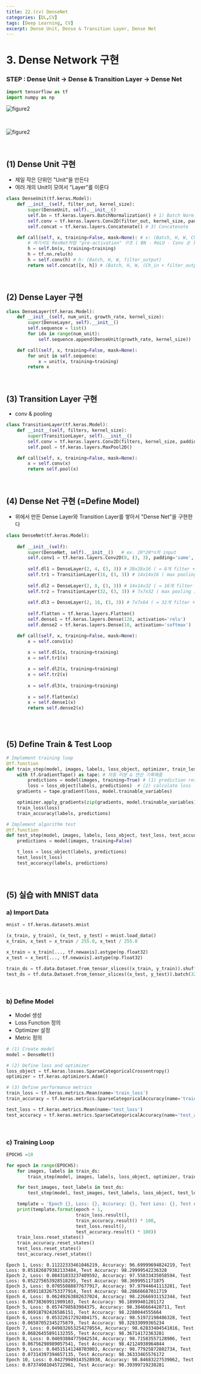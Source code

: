 ```yaml
---
title: 22.(cv) DenseNet
categories: [DL,CV]
tags: [Deep Learning, CV]
excerpt: Dense Unit, Dense & Transition Layer, Dense Net
---
```


# 3. Dense Network 구현 

### STEP : Dense Unit -> Dense & Transition Layer -> Dense Net


```python
import tensorflow as tf
import numpy as np
```

![figure2](/assets/img/cv/cv4.png)

<br>

![figure2](/assets/img/cv/cv5.png)

<br>

## (1) Dense Unit 구현

- 제일 작은 단위인 "Unit"을 만든다
- 여러 개의 Unit이 모여서 "Layer"를 이룬다


```python
class DenseUnit(tf.keras.Model):
    def __init__(self, filter_out, kernel_size):
        super(DenseUnit, self).__init__()
        self.bn = tf.keras.layers.BatchNormalization() # 1) Batch Norm Layer
        self.conv = tf.keras.layers.Conv2D(filter_out, kernel_size, padding='same') # 2) Convolutional Layer
        self.concat = tf.keras.layers.Concatenate() # 3) Concatenate

    def call(self, x, training=False, mask=None): # x: (Batch, H, W, Ch_in)
        # 여기서도 ResNet처럼 "pre-activation" 구조 ( BN - ReLU - Conv 순 )
        h = self.bn(x, training=training)
        h = tf.nn.relu(h)
        h = self.conv(h) # h: (Batch, H, W, filter_output)
        return self.concat([x, h]) # (Batch, H, W, (Ch_in + filter_output))
```

<br>

## (2) Dense Layer 구현


```python
class DenseLayer(tf.keras.Model):    
    def __init__(self, num_unit, growth_rate, kernel_size):
        super(DenseLayer, self).__init__()
        self.sequence = list()
        for idx in range(num_unit):
            self.sequence.append(DenseUnit(growth_rate, kernel_size))

    def call(self, x, training=False, mask=None):
        for unit in self.sequence:
            x = unit(x, training=training)
        return x
```

<br>

## (3) Transition Layer 구현

- conv & pooling


```python
class TransitionLayer(tf.keras.Model):    
    def __init__(self, filters, kernel_size):
        super(TransitionLayer, self).__init__()
        self.conv = tf.keras.layers.Conv2D(filters, kernel_size, padding='same')
        self.pool = tf.keras.layers.MaxPool2D()

    def call(self, x, training=False, mask=None):
        x = self.conv(x)
        return self.pool(x)
```

<br>

## (4) Dense Net 구현 (=Define Model)

- 위에서 만든 Dense Layer와 Transition Layer를 쌓아서 "Dense Net"을 구현한다


```python
class DenseNet(tf.keras.Model):
    
    def __init__(self):
        super(DenseNet, self).__init__()   # ex. 28*28*n의 input
        self.conv1 = tf.keras.layers.Conv2D(8, (3, 3), padding='same', activation='relu') # 28x28x8
        
        self.dl1 = DenseLayer(2, 4, (3, 3)) # 28x28x16 ( = 8개 filter +(2개 unit *4의 growth rate) )
        self.tr1 = TransitionLayer(16, (3, 3)) # 14x14x16 ( max pooling )
        
        self.dl2 = DenseLayer(2, 8, (3, 3)) # 14x14x32 ( = 16개 filter + (2개 unit*8의 growth rate) )
        self.tr2 = TransitionLayer(32, (3, 3)) # 7x7x32 ( max pooling )
        
        self.dl3 = DenseLayer(2, 16, (3, 3)) # 7x7x64 ( = 32개 filter + (2개 unit*16의 growth rate))
        
        self.flatten = tf.keras.layers.Flatten()
        self.dense1 = tf.keras.layers.Dense(128, activation='relu')
        self.dense2 = tf.keras.layers.Dense(10, activation='softmax')       

    def call(self, x, training=False, mask=None):
        x = self.conv1(x)
        
        x = self.dl1(x, training=training)
        x = self.tr1(x)

        x = self.dl2(x, training=training)
        x = self.tr2(x)
        
        x = self.dl3(x, training=training)
        
        x = self.flatten(x)
        x = self.dense1(x)
        return self.dense2(x)
        
```

<br>

## (5) Define Train & Test Loop


```python
# Implement training loop
@tf.function
def train_step(model, images, labels, loss_object, optimizer, train_loss, train_accuracy):
    with tf.GradientTape() as tape: # 자동 미분 & 연산 기록해줌
        predictions = model(images, training=True) # (1) prediction result
        loss = loss_object(labels, predictions)  # (2) calculate loss
    gradients = tape.gradient(loss, model.trainable_variables)

    optimizer.apply_gradients(zip(gradients, model.trainable_variables))
    train_loss(loss)
    train_accuracy(labels, predictions)

# Implement algorithm test
@tf.function
def test_step(model, images, labels, loss_object, test_loss, test_accuracy):
    predictions = model(images, training=False)

    t_loss = loss_object(labels, predictions)
    test_loss(t_loss)
    test_accuracy(labels, predictions)
```

<br>

## (5) 실습 with MNIST data

### a) Import Data

```python
mnist = tf.keras.datasets.mnist

(x_train, y_train), (x_test, y_test) = mnist.load_data()
x_train, x_test = x_train / 255.0, x_test / 255.0

x_train = x_train[..., tf.newaxis].astype(np.float32)
x_test = x_test[..., tf.newaxis].astype(np.float32)

train_ds = tf.data.Dataset.from_tensor_slices((x_train, y_train)).shuffle(10000).batch(32)
test_ds = tf.data.Dataset.from_tensor_slices((x_test, y_test)).batch(32)
```

<br>

### b) Define Model

- Model 생성
- Loss Function 정의
- Optimizer 설정
- Metric 정의


```python
# (1) Create model
model = DenseNet()

# (2) Define loss and optimizer
loss_object = tf.keras.losses.SparseCategoricalCrossentropy()
optimizer = tf.keras.optimizers.Adam()

# (3) Define performance metrics
train_loss = tf.keras.metrics.Mean(name='train_loss')
train_accuracy = tf.keras.metrics.SparseCategoricalAccuracy(name='train_accuracy')

test_loss = tf.keras.metrics.Mean(name='test_loss')
test_accuracy = tf.keras.metrics.SparseCategoricalAccuracy(name='test_accuracy')
```

<br>

### c) Training Loop

```python
EPOCHS =10
```


```python
for epoch in range(EPOCHS):
    for images, labels in train_ds:
        train_step(model, images, labels, loss_object, optimizer, train_loss, train_accuracy)

    for test_images, test_labels in test_ds:
        test_step(model, test_images, test_labels, loss_object, test_loss, test_accuracy)

    template = 'Epoch {}, Loss: {}, Accuracy: {}, Test Loss: {}, Test Accuracy: {}'
    print(template.format(epoch + 1,
                          train_loss.result(),
                          train_accuracy.result() * 100,
                          test_loss.result(),
                          test_accuracy.result() * 100))
    train_loss.reset_states()
    train_accuracy.reset_states()
    test_loss.reset_states()
    test_accuracy.reset_states()
```

    Epoch 1, Loss: 0.11222333461046219, Accuracy: 96.69999694824219, Test Loss: 0.051826879382133484, Test Accuracy: 98.29999542236328
    Epoch 2, Loss: 0.08431833237409592, Accuracy: 97.55833435058594, Test Loss: 0.052275653928518295, Test Accuracy: 98.3699951171875
    Epoch 3, Loss: 0.07055088877677917, Accuracy: 97.97944641113281, Test Loss: 0.059118326753377914, Test Accuracy: 98.28666687011719
    Epoch 4, Loss: 0.06249263882637024, Accuracy: 98.22666931152344, Test Loss: 0.06738369911909103, Test Accuracy: 98.18999481201172
    Epoch 5, Loss: 0.0574798583984375, Accuracy: 98.3846664428711, Test Loss: 0.06918792426586151, Test Accuracy: 98.2280044555664
    Epoch 6, Loss: 0.05322617292404175, Accuracy: 98.51972198486328, Test Loss: 0.06587052345275879, Test Accuracy: 98.32833099365234
    Epoch 7, Loss: 0.049832653254270554, Accuracy: 98.62833404541016, Test Loss: 0.06826455891132355, Test Accuracy: 98.36714172363281
    Epoch 8, Loss: 0.04693884775042534, Accuracy: 98.71583557128906, Test Loss: 0.06756298989057541, Test Accuracy: 98.42124938964844
    Epoch 9, Loss: 0.04515141248703003, Accuracy: 98.77925872802734, Test Loss: 0.07314397394657135, Test Accuracy: 98.36333465576172
    Epoch 10, Loss: 0.04279949143528938, Accuracy: 98.84683227539062, Test Loss: 0.07374981045722961, Test Accuracy: 98.39399719238281

